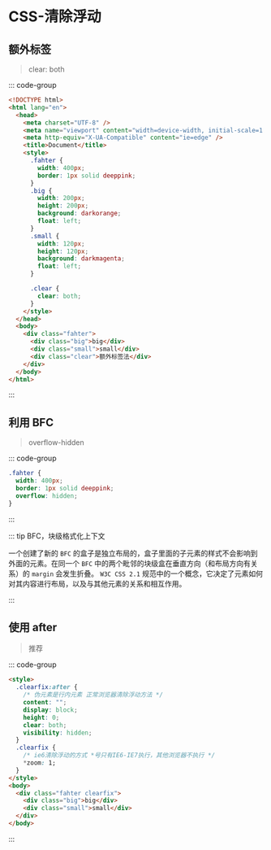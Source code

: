 # CSS-清除浮动

## 额外标签

> clear: both

::: code-group

```html
<!DOCTYPE html>
<html lang="en">
  <head>
    <meta charset="UTF-8" />
    <meta name="viewport" content="width=device-width, initial-scale=1.0" />
    <meta http-equiv="X-UA-Compatible" content="ie=edge" />
    <title>Document</title>
    <style>
      .fahter {
        width: 400px;
        border: 1px solid deeppink;
      }
      .big {
        width: 200px;
        height: 200px;
        background: darkorange;
        float: left;
      }
      .small {
        width: 120px;
        height: 120px;
        background: darkmagenta;
        float: left;
      }

      .clear {
        clear: both;
      }
    </style>
  </head>
  <body>
    <div class="fahter">
      <div class="big">big</div>
      <div class="small">small</div>
      <div class="clear">额外标签法</div>
    </div>
  </body>
</html>
```

:::

## 利用 BFC

> overflow-hidden

::: code-group

```css
.fahter {
  width: 400px;
  border: 1px solid deeppink;
  overflow: hidden;
}
```

:::

::: tip BFC，块级格式化上下文

一个创建了新的 `BFC` 的盒子是独立布局的，盒子里面的子元素的样式不会影响到外面的元素。在同一个 `BFC` 中的两个毗邻的块级盒在垂直方向（和布局方向有关系）的 `margin` 会发生折叠。 `W3C CSS 2.1` 规范中的一个概念，它决定了元素如何对其内容进行布局，以及与其他元素的关系和相互作用。

:::

## 使用 after

> 推荐

::: code-group

```html
<style>
  .clearfix:after {
    /* 伪元素是行内元素 正常浏览器清除浮动方法 */
    content: "";
    display: block;
    height: 0;
    clear: both;
    visibility: hidden;
  }
  .clearfix {
    /* ie6清除浮动的方式 *号只有IE6-IE7执行，其他浏览器不执行 */
    *zoom: 1;
  }
</style>
<body>
  <div class="fahter clearfix">
    <div class="big">big</div>
    <div class="small">small</div>
  </div>
</body>
```

:::
